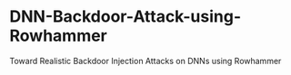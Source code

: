 # DNN-Backdoor-Attack-using-Rowhammer
Toward Realistic Backdoor Injection Attacks on DNNs using Rowhammer

